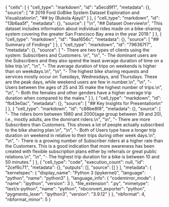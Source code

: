 {
 "cells": [
  {
   "cell_type": "markdown",
   "id": "a5ecd9f1",
   "metadata": {},
   "source": [
    "#  2019 Ford GoBike System Dataset Exploration and Visualization\n",
    "## by (Bukola Ajayi)"
   ]
  },
  {
   "cell_type": "markdown",
   "id": "13b6aa5f",
   "metadata": {},
   "source": [
    "\n",
    "## Dataset Overview\n",
    "This dataset includes information about individual rides made on a bike-sharing system covering the greater San Francisco Bay area in the year 2019."
   ]
  },
  {
   "cell_type": "markdown",
   "id": "9aa1656c",
   "metadata": {},
   "source": [
    "## Summary of Findings"
   ]
  },
  {
   "cell_type": "markdown",
   "id": "796367f7",
   "metadata": {},
   "source": [
    "- There are two types of clients using the system: Subscribers and Customers. \n",
    "\n",
    "- The dominant users are the Subscribers and they also spend the least average duration of time on a bike trip.\n",
    "\n",
    "- The average duration of trips on weekends is higher than on weekdays.\n",
    "\n",
    "- The highest bike sharing requests and services mostly occur on Tuesdays, Wednesdays, and Thursdays. These are the peak days, while weekend users are few in number.\n",
    "\n",
    "- Users between the ages of 25 and 35 make the highest number of trips.\n",
    "\n",
    "- Both the females and other genders have a higher average trip duration when compared to the males."
   ]
  },
  {
   "cell_type": "markdown",
   "id": "fb43e0ac",
   "metadata": {},
   "source": [
    "## Key Insights for Presentation\n"
   ]
  },
  {
   "cell_type": "markdown",
   "id": "c88be8f8",
   "metadata": {},
   "source": [
    "- The riders born between 1980 and 2000(age group between 39 and 20), i.e., mostly adults, are the dominant riders.\n",
    "\n",
    "- There are more Subscribers than Customers. This shows a lot of people actually subscribed to the bike sharing plan.\n",
    "\n",
    "- Both of Users type have a longer trip duration on weekend in relative to their trips during other week days.\n",
    "\n",
    "- There is a growing number of Subscriber riders at a higher rate than the Customers. This is a good indication that more awareness has been created with flexible subscription plans either by referrals or great public relations.\n",
    "\n",
    "-  The highest trip duration for a bike is between 10 and 50 minutes."
   ]
  },
  {
   "cell_type": "code",
   "execution_count": null,
   "id": "2cef6c71",
   "metadata": {},
   "outputs": [],
   "source": []
  }
 ],
 "metadata": {
  "kernelspec": {
   "display_name": "Python 3 (ipykernel)",
   "language": "python",
   "name": "python3"
  },
  "language_info": {
   "codemirror_mode": {
    "name": "ipython",
    "version": 3
   },
   "file_extension": ".py",
   "mimetype": "text/x-python",
   "name": "python",
   "nbconvert_exporter": "python",
   "pygments_lexer": "ipython3",
   "version": "3.9.12"
  }
 },
 "nbformat": 4,
 "nbformat_minor": 5
}
